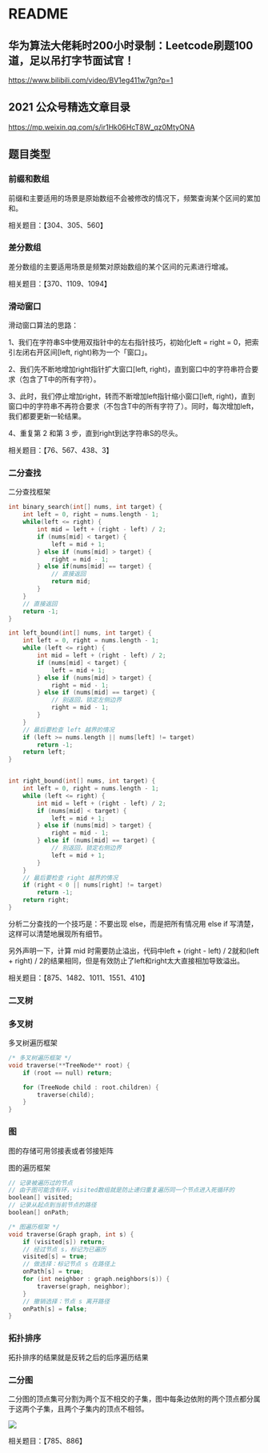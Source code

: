 # README

## 华为算法大佬耗时200小时录制：Leetcode刷题100道，足以吊打字节面试官！
https://www.bilibili.com/video/BV1eg411w7gn?p=1

## 2021 公众号精选文章目录
https://mp.weixin.qq.com/s/ir1Hk06HcT8W_qz0MtyONA

## 题目类型
### 前缀和数组
前缀和主要适用的场景是原始数组不会被修改的情况下，频繁查询某个区间的累加和。

相关题目：【304、305、560】

### 差分数组
差分数组的主要适用场景是频繁对原始数组的某个区间的元素进行增减。

相关题目：【370、1109、1094】

### 滑动窗口
滑动窗口算法的思路：

1、我们在字符串S中使用双指针中的左右指针技巧，初始化left = right = 0，把索引左闭右开区间[left, right)称为一个「窗口」。

2、我们先不断地增加right指针扩大窗口[left, right)，直到窗口中的字符串符合要求（包含了T中的所有字符）。

3、此时，我们停止增加right，转而不断增加left指针缩小窗口[left, right)，直到窗口中的字符串不再符合要求（不包含T中的所有字符了）。同时，每次增加left，我们都要更新一轮结果。

4、重复第 2 和第 3 步，直到right到达字符串S的尽头。

相关题目：【76、567、438、3】

### 二分查找
二分查找框架
```c++
int binary_search(int[] nums, int target) {
    int left = 0, right = nums.length - 1;
    while(left <= right) {
        int mid = left + (right - left) / 2;
        if (nums[mid] < target) {
            left = mid + 1;
        } else if (nums[mid] > target) {
            right = mid - 1;
        } else if(nums[mid] == target) {
            // 直接返回
            return mid;
        }
    }
    // 直接返回
    return -1;
}

int left_bound(int[] nums, int target) {
    int left = 0, right = nums.length - 1;
    while (left <= right) {
        int mid = left + (right - left) / 2;
        if (nums[mid] < target) {
            left = mid + 1;
        } else if (nums[mid] > target) {
            right = mid - 1;
        } else if (nums[mid] == target) {
            // 别返回，锁定左侧边界
            right = mid - 1;
        }
    }
    // 最后要检查 left 越界的情况
    if (left >= nums.length || nums[left] != target)
        return -1;
    return left;
}


int right_bound(int[] nums, int target) {
    int left = 0, right = nums.length - 1;
    while (left <= right) {
        int mid = left + (right - left) / 2;
        if (nums[mid] < target) {
            left = mid + 1;
        } else if (nums[mid] > target) {
            right = mid - 1;
        } else if (nums[mid] == target) {
            // 别返回，锁定右侧边界
            left = mid + 1;
        }
    }
    // 最后要检查 right 越界的情况
    if (right < 0 || nums[right] != target)
        return -1;
    return right;
}
```

分析二分查找的一个技巧是：不要出现 else，而是把所有情况用 else if 写清楚，这样可以清楚地展现所有细节。

另外声明一下，计算 mid 时需要防止溢出，代码中left + (right - left) / 2就和(left + right) / 2的结果相同，但是有效防止了left和right太大直接相加导致溢出。

相关题目：【875、1482、1011、1551、410】

### 二叉树

### 多叉树
多叉树遍历框架
```c++
/* 多叉树遍历框架 */
void traverse(**TreeNode** root) {
    if (root == null) return;

    for (TreeNode child : root.children) {
        traverse(child);
    }
}
```

### 图

图的存储可用邻接表或者邻接矩阵

图的遍历框架
```c++
// 记录被遍历过的节点
// 由于图可能含有环，visited数组就是防止递归重复遍历同一个节点进入死循环的
boolean[] visited;
// 记录从起点到当前节点的路径
boolean[] onPath;

/* 图遍历框架 */
void traverse(Graph graph, int s) {
    if (visited[s]) return;
    // 经过节点 s，标记为已遍历
    visited[s] = true;
    // 做选择：标记节点 s 在路径上
    onPath[s] = true;
    for (int neighbor : graph.neighbors(s)) {
        traverse(graph, neighbor);
    }
    // 撤销选择：节点 s 离开路径
    onPath[s] = false;
}
```

### 拓扑排序

拓扑排序的结果就是反转之后的后序遍历结果

### 二分图

二分图的顶点集可分割为两个互不相交的子集，图中每条边依附的两个顶点都分属于这两个子集，且两个子集内的顶点不相邻。

![](https://mmbiz.qpic.cn/sz_mmbiz_png/gibkIz0MVqdEHc01wZTpaCcy92roIW5z5OqAuBsactmk7BkoqE0z9vE2D8IoPMtuNDdnSr6fZDiclSs4K2FYjVDw/640?wx_fmt=png&wxfrom=5&wx_lazy=1&wx_co=1)

相关题目：【785、886】
